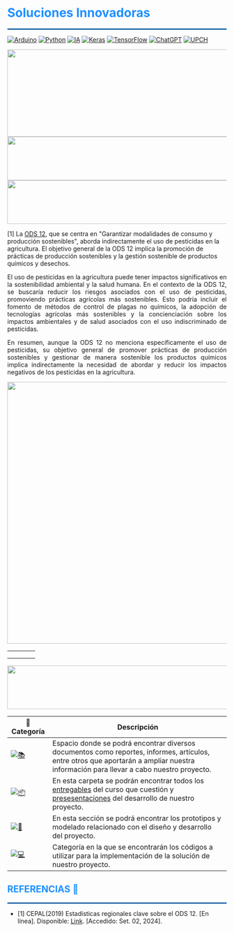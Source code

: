 <h1 style="color: #1E90FF;">Soluciones Innovadoras</h1>
<hr style="border: 1px solid #1E90FF;">

[![Arduino](https://img.shields.io/badge/Arduino-%20-101010?style=for-the-badge&logo=arduino&logoColor=white&labelColor=00979D)](https://www.arduino.cc/)
[![Python](https://img.shields.io/badge/Python-%20-101010?style=for-the-badge&logo=python&logoColor=white&labelColor=FFD43B)](https://www.python.org/)
[![IA](https://img.shields.io/badge/IA-%20-101010?style=for-the-badge&logo=robot&logoColor=white&labelColor=6C6E6B)](https://en.wikipedia.org/wiki/Artificial_intelligence)
[![Keras](https://img.shields.io/badge/Keras-%20-101010?style=for-the-badge&logo=keras&logoColor=white&labelColor=D32F2F)](https://keras.io/)
[![TensorFlow](https://img.shields.io/badge/TensorFlow-%20-101010?style=for-the-badge&logo=tensorflow&logoColor=white&labelColor=FF6F00)](https://www.tensorflow.org/)
[![ChatGPT](https://img.shields.io/badge/ChatGPT-%20-101010?style=for-the-badge&logo=openai&logoColor=white&labelColor=10A37F)](https://www.openai.com/chatgpt)
[![UPCH](https://img.shields.io/badge/UPCH-%20-101010?style=for-the-badge&logo=universities&logoColor=white&labelColor=FFD700)](https://www.cayetano.edu.pe/)

<img src="https://github.com/user-attachments/assets/698b513f-7de0-4639-8613-a79f1cd6cca4" width="1500" height="200">


<img src="https://github.com/user-attachments/assets/bc5760ab-4382-4bea-bd2b-6d71d03b632c" width="1500" height="100">



<img src="https://github.com/user-attachments/assets/752d15ad-6aec-4720-9c7e-a32fd83be5ab" width="1500" height="100">

<p align="justify">
  
[1] La [ODS 12](https://www.un.org/sustainabledevelopment/es/sustainable-consumption-production/), que se centra en "Garantizar modalidades de consumo y producción sostenibles", aborda indirectamente el uso de pesticidas en la agricultura. El objetivo general de la ODS 12 implica la promoción de prácticas de producción sostenibles y la gestión sostenible de productos químicos y desechos.
 </p>
 
<p align="justify">
El uso de pesticidas en la agricultura puede tener impactos significativos en la sostenibilidad ambiental y la salud humana. En el contexto de la ODS 12, se buscaría reducir los riesgos asociados con el uso de pesticidas, promoviendo prácticas agrícolas más sostenibles. Esto podría incluir el fomento de métodos de control de plagas no químicos, la adopción de tecnologías agrícolas más sostenibles y la concienciación sobre los impactos ambientales y de salud asociados con el uso indiscriminado de pesticidas.
</p>

<p align="justify">
En resumen, aunque la ODS 12 no menciona específicamente el uso de pesticidas, su objetivo general de promover prácticas de producción sostenibles y gestionar de manera sostenible los productos químicos implica indirectamente la necesidad de abordar y reducir los impactos negativos de los pesticidas en la agricultura.
</p>


<img src="https://github.com/user-attachments/assets/8c6d087b-cbd8-4623-8a05-1c83adbff29e" width="1500" height="600">


<table>
    <tr>
        <td style="border: 0px solid #ddd; padding: 8px;">
            <img src="https://github.com/user-attachments/assets/abde760f-910e-4b56-a211-96bbb9b71cb2" alt="">
        </td>
          <td style="border: 0px solid #ddd; padding: 8px;">
            <img src="https://github.com/user-attachments/assets/ab74a104-d8d8-411e-8ee5-cdf4cae0b2fa" alt="">
        </td>
        <td style="border: 0px solid #ddd; padding: 8px;">
            <img src="https://github.com/user-attachments/assets/c7460b79-923c-4e2f-be13-d420f8c59474" alt="">
        </td>
        <td style="border: 0px solid #ddd; padding: 8px;">
            <img src="https://github.com/user-attachments/assets/f68f5df0-c393-40da-bbe6-0fd7abeacce1" alt="">
        </td>

</table> 





<img src="https://github.com/user-attachments/assets/a203d076-09ac-40a9-a5ac-42745ef7f066" width="1500" height="100">

| 📂 Categoría    | Descripción |
|-----------------|-------------|
| [![📚](https://img.shields.io/badge/Documentación-%20-blue)](https://github.com/Magno-Luque/PI1/tree/main/Documentaci%C3%B3n) | Espacio donde se podrá encontrar diversos documentos como reportes, informes, artículos, entre otros que aportarán a ampliar nuestra información para llevar a cabo nuestro proyecto. |
| [![📦](https://img.shields.io/badge/PI1-%20-green)](https://github.com/Magno-Luque/PI1/tree/main/PI1) | En esta carpeta se podrán encontrar todos los [entregables](https://github.com/Magno-Luque/PI1/tree/main/PI1/Entregables) del curso que cuestión y [presesentaciones](https://github.com/Magno-Luque/PI1/tree/main/PI1/Presentaciones) del desarrollo de nuestro proyecto. |
| [![🔧](https://img.shields.io/badge/Hardware-%20-orange)](https://github.com/Magno-Luque/PI1/tree/main/Hardware) | En esta sección se podrá encontrar los prototipos y modelado relacionado con el diseño y desarrollo del proyecto. |
| [![💻](https://img.shields.io/badge/Software-%20-purple)](https://github.com/Magno-Luque/PI1/tree/main/Software) | Categoría en la que se encontrarán los códigos a utilizar para la implementación de la solución de nuestro proyecto. |

<h2 style="color: #1E90FF;">REFERENCIAS 📖</h2>
<hr style="border: 1px solid #1E90FF;">

+ [1] CEPAL(2019) Estadísticas regionales clave sobre el ODS 12. [En línea]. Disponible: [Link](https://www.cepal.org/sites/default/files/static/files/ods12_c1900731_press.pdf). [Accedido: Set. 02, 2024].
